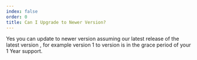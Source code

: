 ```yaml
---
index: false
order: 0
title: Can I Upgrade to Newer Version?
---
```

Yes you can update to newer version assuming our latest release of the latest version , for example version 1 to version is in the grace period of your 1 Year support. 